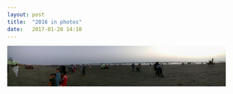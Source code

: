 ```yaml
---
layout: post
title:  "2016 in photos"
date:   2017-01-28 14:10
---
```


![](/../assets/2k16photos/head.jpg)



